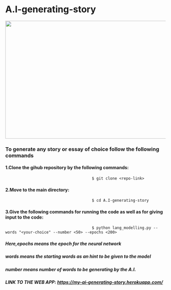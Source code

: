 # A.I-generating-story
<img src="https://i.cbc.ca/1.5030390.1550866748!/fileImage/httpImage/image.jpg_gen/derivatives/16x9_780/403937413-robot-typing-ai-writing.jpg" width="1400" height="370" />

### To generate any story or essay of choice follow the following commands
#### 1.Clone the gihub repository by the following commands:
                                          $ git clone <repo-link>
#### 2.Move to the main directory:
                                          $ cd A.I-generating-story
#### 3.Give the following commands for running the code as well as for giving input to the code:
                                          $ python lang_modelling.py --words "<your-choice" --number <50> --epochs <200>
##### Here,epochs means the epoch for the neural network
##### words means the starting words as an hint to be given to the model
##### number means number of words to be generating by the A.I.

##### LINK TO THE WEB APP: https://my-ai-generating-story.herokuapp.com/ 
